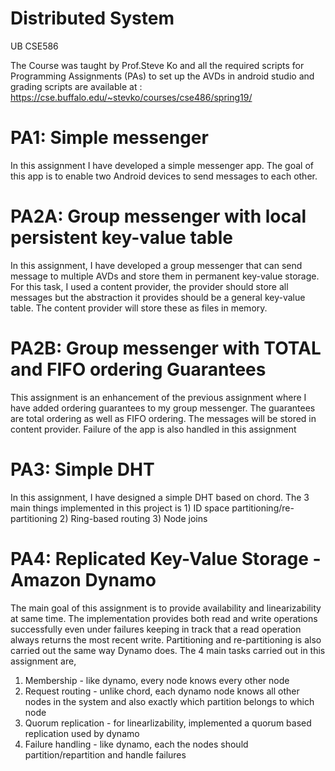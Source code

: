 # Distributed System
UB CSE586

The Course was taught by Prof.Steve Ko and all the required scripts for Programming Assignments (PAs) to set up the AVDs in android studio and grading scripts are available at : https://cse.buffalo.edu/~stevko/courses/cse486/spring19/

# PA1: Simple messenger

In this assignment I have developed a simple messenger app. The goal of this app is to enable two Android devices to send messages to each other.

# PA2A: Group messenger with local persistent key-value table

In this assignment, I have developed a group messenger that can send message to multiple AVDs and store them in permanent key-value storage. For this task, I used a content provider, the provider should store all messages but the abstraction it provides should be a general key-value table. The content provider will store these as files in memory.

# PA2B: Group messenger with TOTAL and FIFO ordering Guarantees

This assignment is an enhancement of the previous assignment where I have added ordering guarantees to my group messenger. The guarantees are total ordering as well as FIFO ordering. The messages will be stored in content provider. Failure of the app is also handled in this assignment

# PA3: Simple DHT

In this assignment, I have designed a simple DHT based on chord. The 3 main things implemented in this project is 1) ID space partitioning/re-partitioning 2) Ring-based routing 3) Node joins

# PA4: Replicated Key-Value Storage - Amazon Dynamo

The main goal of this assignment is to provide availability and linearizability at same time. The implementation provides both read and write operations successfully even under failures keeping in track that a read operation always returns the most recent write. Partitioning and re-partitioning is also carried out the same way Dynamo does. The 4 main tasks carried out in this assignment are,
1) Membership - like dynamo, every node knows every other node
2) Request routing - unlike chord, each dynamo node knows all other nodes in the system and also exactly which partition belongs to which node
3) Quorum replication - for linearlizability, implemented a quorum based replication used by dynamo
4) Failure handling - like dynamo, each the nodes should partition/repartition and handle failures

